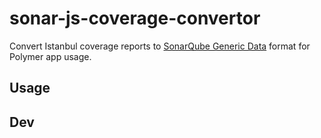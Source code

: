 # sonar-js-coverage-convertor
Convert Istanbul coverage reports to [SonarQube Generic Data](https://docs.sonarqube.org/display/SONAR/Generic+Test+Data) format for Polymer app usage.  
## Usage  
## Dev  
